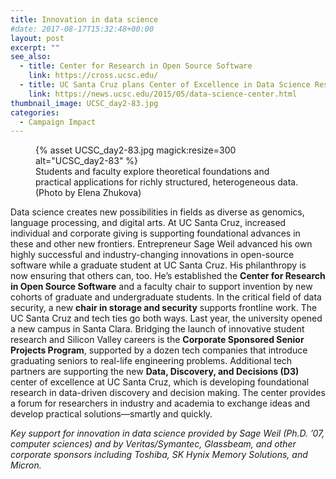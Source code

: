 ```yaml
---
title: Innovation in data science
#date: 2017-08-17T15:32:48+00:00
layout: post
excerpt: ""
see_also:
  - title: Center for Research in Open Source Software
    link: https://cross.ucsc.edu/
  - title: UC Santa Cruz plans Center of Excellence in Data Science Research
    link: https://news.ucsc.edu/2015/05/data-science-center.html
thumbnail_image: UCSC_day2-83.jpg
categories:
  - Campaign Impact
---
```

<figure class="inline-image right">
{% asset UCSC_day2-83.jpg magick:resize=300 alt="UCSC_day2-83" %}<figcaption>Students and faculty explore theoretical foundations and practical applications for richly structured, heterogeneous data. (Photo by Elena Zhukova)</figcaption></figure>

Data science creates new possibilities in fields as diverse as genomics, language processing, and digital arts. At UC Santa Cruz, increased individual and corporate giving is supporting foundational advances in these and other new frontiers. Entrepreneur Sage Weil advanced his own highly successful and industry-changing innovations in open-source software while a graduate student at UC Santa Cruz. His philanthropy is now ensuring that others can, too. He’s established the **Center for Research in Open Source Software** and a faculty chair to support invention by new cohorts of graduate and undergraduate students. In the critical field of data security, a new **chair in storage and security** supports frontline work. The UC Santa Cruz and tech ties go both ways. Last year, the university opened a new campus in Santa Clara. Bridging the launch of innovative student research and Silicon Valley careers is the **Corporate Sponsored Senior Projects Program**, supported by a dozen tech companies that introduce graduating seniors to real-life engineering problems. Additional tech partners are supporting the new **Data, Discovery, and Decisions (D3)** center of excellence at UC Santa Cruz, which is developing foundational research in data-driven discovery and decision making. The center provides a forum for researchers in industry and academia to exchange ideas and develop practical solutions—smartly and quickly.

_Key support for innovation in data science provided by Sage Weil (Ph.D. &#8217;07, computer sciences) and by Veritas/Symantec, Glassbeam, and other corporate sponsors including Toshiba, SK Hynix Memory Solutions, and Micron._
